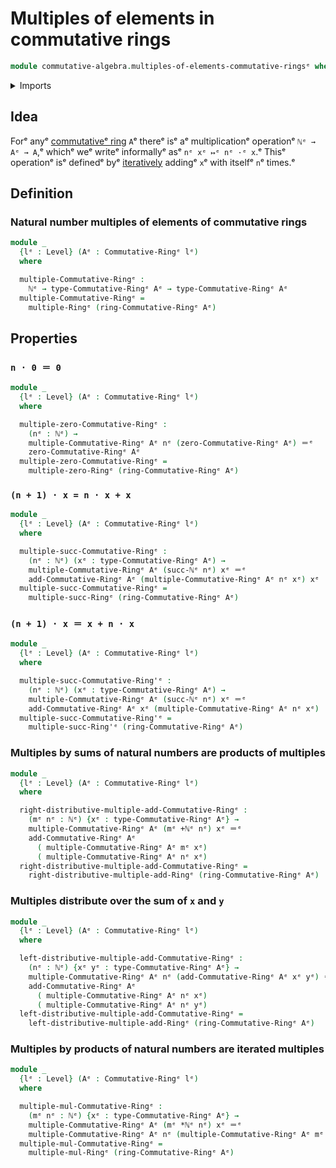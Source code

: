 # Multiples of elements in commutative rings

```agda
module commutative-algebra.multiples-of-elements-commutative-ringsᵉ where
```

<details><summary>Imports</summary>

```agda
open import commutative-algebra.commutative-ringsᵉ

open import elementary-number-theory.addition-natural-numbersᵉ
open import elementary-number-theory.multiplication-natural-numbersᵉ
open import elementary-number-theory.natural-numbersᵉ

open import foundation.identity-typesᵉ
open import foundation.universe-levelsᵉ

open import ring-theory.multiples-of-elements-ringsᵉ
```

</details>

## Idea

Forᵉ anyᵉ [commutativeᵉ ring](commutative-algebra.commutative-rings.mdᵉ) `A`ᵉ thereᵉ
isᵉ aᵉ multiplicationᵉ operationᵉ `ℕᵉ → Aᵉ → A`,ᵉ whichᵉ weᵉ writeᵉ informallyᵉ asᵉ
`nᵉ xᵉ ↦ᵉ nᵉ ·ᵉ x`.ᵉ Thisᵉ operationᵉ isᵉ definedᵉ byᵉ
[iteratively](foundation.iterating-functions.mdᵉ) addingᵉ `x`ᵉ with itselfᵉ `n`ᵉ
times.ᵉ

## Definition

### Natural number multiples of elements of commutative rings

```agda
module _
  {lᵉ : Level} (Aᵉ : Commutative-Ringᵉ lᵉ)
  where

  multiple-Commutative-Ringᵉ :
    ℕᵉ → type-Commutative-Ringᵉ Aᵉ → type-Commutative-Ringᵉ Aᵉ
  multiple-Commutative-Ringᵉ =
    multiple-Ringᵉ (ring-Commutative-Ringᵉ Aᵉ)
```

## Properties

### `n · 0 ＝ 0`

```agda
module _
  {lᵉ : Level} (Aᵉ : Commutative-Ringᵉ lᵉ)
  where

  multiple-zero-Commutative-Ringᵉ :
    (nᵉ : ℕᵉ) →
    multiple-Commutative-Ringᵉ Aᵉ nᵉ (zero-Commutative-Ringᵉ Aᵉ) ＝ᵉ
    zero-Commutative-Ringᵉ Aᵉ
  multiple-zero-Commutative-Ringᵉ =
    multiple-zero-Ringᵉ (ring-Commutative-Ringᵉ Aᵉ)
```

### `(n + 1) · x = n · x + x`

```agda
module _
  {lᵉ : Level} (Aᵉ : Commutative-Ringᵉ lᵉ)
  where

  multiple-succ-Commutative-Ringᵉ :
    (nᵉ : ℕᵉ) (xᵉ : type-Commutative-Ringᵉ Aᵉ) →
    multiple-Commutative-Ringᵉ Aᵉ (succ-ℕᵉ nᵉ) xᵉ ＝ᵉ
    add-Commutative-Ringᵉ Aᵉ (multiple-Commutative-Ringᵉ Aᵉ nᵉ xᵉ) xᵉ
  multiple-succ-Commutative-Ringᵉ =
    multiple-succ-Ringᵉ (ring-Commutative-Ringᵉ Aᵉ)
```

### `(n + 1) · x ＝ x + n · x`

```agda
module _
  {lᵉ : Level} (Aᵉ : Commutative-Ringᵉ lᵉ)
  where

  multiple-succ-Commutative-Ring'ᵉ :
    (nᵉ : ℕᵉ) (xᵉ : type-Commutative-Ringᵉ Aᵉ) →
    multiple-Commutative-Ringᵉ Aᵉ (succ-ℕᵉ nᵉ) xᵉ ＝ᵉ
    add-Commutative-Ringᵉ Aᵉ xᵉ (multiple-Commutative-Ringᵉ Aᵉ nᵉ xᵉ)
  multiple-succ-Commutative-Ring'ᵉ =
    multiple-succ-Ring'ᵉ (ring-Commutative-Ringᵉ Aᵉ)
```

### Multiples by sums of natural numbers are products of multiples

```agda
module _
  {lᵉ : Level} (Aᵉ : Commutative-Ringᵉ lᵉ)
  where

  right-distributive-multiple-add-Commutative-Ringᵉ :
    (mᵉ nᵉ : ℕᵉ) {xᵉ : type-Commutative-Ringᵉ Aᵉ} →
    multiple-Commutative-Ringᵉ Aᵉ (mᵉ +ℕᵉ nᵉ) xᵉ ＝ᵉ
    add-Commutative-Ringᵉ Aᵉ
      ( multiple-Commutative-Ringᵉ Aᵉ mᵉ xᵉ)
      ( multiple-Commutative-Ringᵉ Aᵉ nᵉ xᵉ)
  right-distributive-multiple-add-Commutative-Ringᵉ =
    right-distributive-multiple-add-Ringᵉ (ring-Commutative-Ringᵉ Aᵉ)
```

### Multiples distribute over the sum of `x` and `y`

```agda
module _
  {lᵉ : Level} (Aᵉ : Commutative-Ringᵉ lᵉ)
  where

  left-distributive-multiple-add-Commutative-Ringᵉ :
    (nᵉ : ℕᵉ) {xᵉ yᵉ : type-Commutative-Ringᵉ Aᵉ} →
    multiple-Commutative-Ringᵉ Aᵉ nᵉ (add-Commutative-Ringᵉ Aᵉ xᵉ yᵉ) ＝ᵉ
    add-Commutative-Ringᵉ Aᵉ
      ( multiple-Commutative-Ringᵉ Aᵉ nᵉ xᵉ)
      ( multiple-Commutative-Ringᵉ Aᵉ nᵉ yᵉ)
  left-distributive-multiple-add-Commutative-Ringᵉ =
    left-distributive-multiple-add-Ringᵉ (ring-Commutative-Ringᵉ Aᵉ)
```

### Multiples by products of natural numbers are iterated multiples

```agda
module _
  {lᵉ : Level} (Aᵉ : Commutative-Ringᵉ lᵉ)
  where

  multiple-mul-Commutative-Ringᵉ :
    (mᵉ nᵉ : ℕᵉ) {xᵉ : type-Commutative-Ringᵉ Aᵉ} →
    multiple-Commutative-Ringᵉ Aᵉ (mᵉ *ℕᵉ nᵉ) xᵉ ＝ᵉ
    multiple-Commutative-Ringᵉ Aᵉ nᵉ (multiple-Commutative-Ringᵉ Aᵉ mᵉ xᵉ)
  multiple-mul-Commutative-Ringᵉ =
    multiple-mul-Ringᵉ (ring-Commutative-Ringᵉ Aᵉ)
```